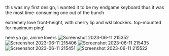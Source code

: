 this was my first design, I wanted it to be my endgame keyboard thus it was the most time-consuming one out of the bunch

extremely love front-height, with cherry lip and wkl blockers. top-mounted for maximum ping!

here ya go, anime lovers
![Screenshot 2023-06-11 215352](https://github.com/salaadas/keyboard-files/assets/86865811/45877437-346f-454c-9af1-c04d27ee293b)
![Screenshot 2023-06-11 215406](https://github.com/salaadas/keyboard-files/assets/86865811/c44813dc-3d7c-4b4f-a3cb-3c1ed4fceb64)
![Screenshot 2023-06-11 215435](https://github.com/salaadas/keyboard-files/assets/86865811/5025d6ac-17af-4b4a-b836-af81a0ea14c8)
![Screenshot 2023-06-11 215451](https://github.com/salaadas/keyboard-files/assets/86865811/d41c04dd-c892-4027-99eb-765690b261e8)
![Screenshot 2023-06-11 215522](https://github.com/salaadas/keyboard-files/assets/86865811/d4fcaa09-629b-4995-9596-01fa9e98da8e)
